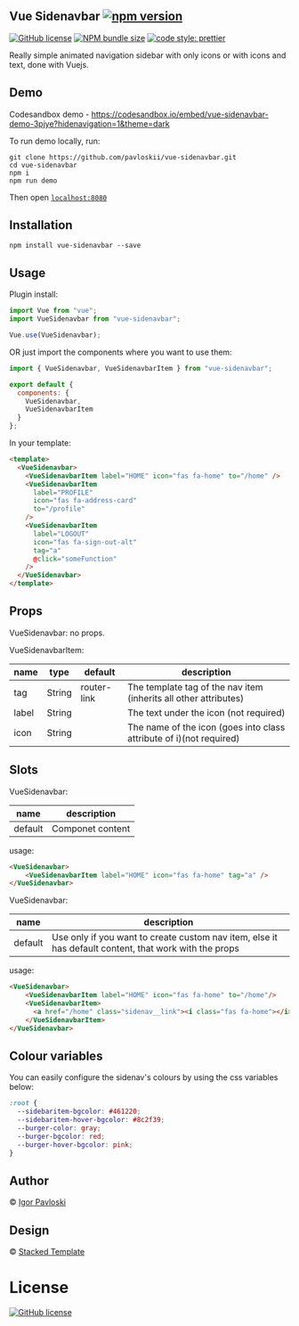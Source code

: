 ## Vue Sidenavbar [![npm version](https://badge.fury.io/js/vue-sidenavbar.svg)](https://badge.fury.io/js/vue-sidenavbar)

[![GitHub license](https://img.shields.io/npm/l/vue-sidenavbar)](https://github.com/pavloskii/vue-sidenav/blob/master/LICENSE) [![NPM bundle size](https://img.shields.io/bundlephobia/minzip/vue-sidenavbar)](https://github.com/pavloskii/vue-sidenav/blob/master/README.md) [![code style: prettier](https://img.shields.io/badge/code_style-prettier-ff69b4.svg?style=flat-square)](https://github.com/prettier/prettier)

Really simple animated navigation sidebar with only icons or with icons and text, done with Vuejs.

## Demo

Codesandbox demo - https://codesandbox.io/embed/vue-sidenavbar-demo-3pjye?hidenavigation=1&theme=dark

To run demo locally, run:

```
git clone https://github.com/pavloskii/vue-sidenavbar.git
cd vue-sidenavbar
npm i
npm run demo
```

Then open [`localhost:8080`](http://localhost:8080)

## Installation

```
npm install vue-sidenavbar --save
```

## Usage

Plugin install:

```js
import Vue from "vue";
import VueSidenavbar from "vue-sidenavbar";

Vue.use(VueSidenavbar);
```

OR just import the components where you want to use them:

```js
import { VueSidenavbar, VueSidenavbarItem } from "vue-sidenavbar";

export default {
  components: {
    VueSidenavbar,
    VueSidenavbarItem
  }
};
```

In your template:

```html
<template>
  <VueSidenavbar>
    <VueSidenavbarItem label="HOME" icon="fas fa-home" to="/home" />
    <VueSidenavbarItem
      label="PROFILE"
      icon="fas fa-address-card"
      to="/profile"
    />
    <VueSidenavbarItem
      label="LOGOUT"
      icon="fas fa-sign-out-alt"
      tag="a"
      @click="someFunction"
    />
  </VueSidenavbar>
</template>
```

## Props

VueSidenavbar: no props.

VueSidenavbarItem:

| name  | type   | default     | description                                                         |
| ----- | ------ | ----------- | ------------------------------------------------------------------- |
| tag   | String | router-link | The template tag of the nav item (inherits all other attributes)    |
| label | String |             | The text under the icon (not required)                              |
| icon  | String |             | The name of the icon (goes into class attribute of i)(not required) |

## Slots

VueSidenavbar:

| name    | description      |
| ------- | ---------------- |
| default | Componet content |

usage:

```HTML
<VueSidenavbar>
    <VueSidenavbarItem label="HOME" icon="fas fa-home" tag="a" />
</VueSidenavbar>
```

VueSidenavbar:

| name    | description                                                                                           |
| ------- | ----------------------------------------------------------------------------------------------------- |
| default | Use only if you want to create custom nav item, else it has default content, that work with the props |

usage:

```HTML
<VueSidenavbar>
    <VueSidenavbarItem label="HOME" icon="fas fa-home" to="/home"/>
    <VueSidenavbarItem>
      <a href="/home" class="sidenav__link"><i class="fas fa-home"></i><span>Home</span></a>
    </VueSidenavbarItem>
</VueSidenavbar>
```

## Colour variables

You can easily configure the sidenav's colours by using the css variables below:

```css
:root {
  --sidebaritem-bgcolor: #461220;
  --sidebaritem-hover-bgcolor: #8c2f39;
  --burger-color: gray;
  --burger-bgcolor: red;
  --burger-hover-bgcolor: pink;
}
```

## Author

&#169; [Igor Pavloski](https://github.com/pavloskii)

## Design

&#169; [Stacked Template](https://templatemo.com/tm-505-stacked)

# License

[![GitHub license](https://img.shields.io/npm/l/vue-sidenavbar)](https://github.com/pavloskii/vue-sidenav/blob/master/LICENSE)
